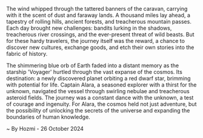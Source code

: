 
The wind whipped through the tattered banners of the caravan, carrying with it the scent of dust and faraway lands.  A thousand miles lay ahead, a tapestry of rolling hills, ancient forests, and treacherous mountain passes.  Each day brought new challenges: bandits lurking in the shadows, treacherous river crossings, and the ever-present threat of wild beasts. But for these hardy travelers, the journey itself was the reward, a chance to discover new cultures, exchange goods, and etch their own stories into the fabric of history.

The shimmering blue orb of Earth faded into a distant memory as the starship 'Voyager' hurtled through the vast expanse of the cosmos.  Its destination: a newly discovered planet orbiting a red dwarf star, brimming with potential for life. Captain Alara, a seasoned explorer with a thirst for the unknown, navigated the vessel through swirling nebulae and treacherous asteroid fields.  The journey was a constant dance with the unknown, a test of courage and ingenuity.  For Alara, the cosmos held not just adventure, but the possibility of unlocking the secrets of the universe and expanding the boundaries of human knowledge. 

~ By Hozmi - 26 October 2024

